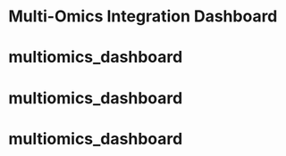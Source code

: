 # Multi-Omics Integration Dashboard
# multiomics_dashboard
# multiomics_dashboard
# multiomics_dashboard
